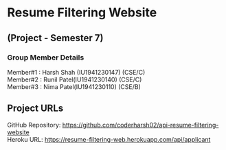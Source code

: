 # Resume Filtering Website 
## (Project - Semester 7)  
### Group Member Details  

Member#1 : Harsh Shah (IU1941230147) (CSE/C)  
Member#2 : Runil Patel(IU1941230140) (CSE/C)  
Member#3 : Nima  Patel(IU1941230110) (CSE/B)  

## Project URLs    
GitHub Repository: https://github.com/coderharsh02/api-resume-filtering-website  
Heroku URL:        https://resume-filtering-web.herokuapp.com/api/applicant  